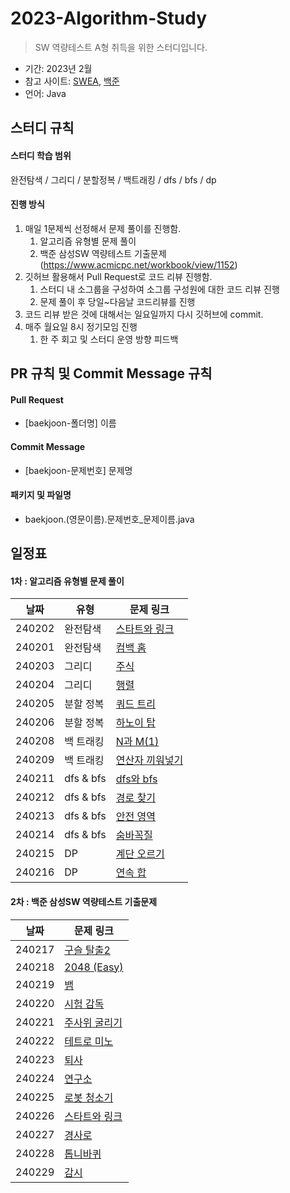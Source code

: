 # 2023-Algorithm-Study

> SW 역량테스트 A형 취득을 위한 스터디입니다. 

- 기간: 2023년 2월
- 참고 사이트: [SWEA](https://swexpertacademy.com/main/main.do), [백준](https://www.acmicpc.net/)
- 언어: Java

## 스터디 규칙 

#### 스터디 학습 범위

완전탐색 / 그리디 / 분할정복 / 백트래킹 / dfs / bfs / dp

#### 진행 방식

1. 매일 1문제씩 선정해서 문제 풀이를 진행함. 
   1. 알고리즘 유형별 문제 풀이
   2. 백준 삼성SW 역량테스트 기출문제 (https://www.acmicpc.net/workbook/view/1152)
2. 깃허브 활용해서 Pull Request로 코드 리뷰 진행함.
   1. 스터디 내 소그룹을 구성하여 소그룹 구성원에 대한 코드 리뷰 진행
   2. 문제 풀이 후 당일~다음날 코드리뷰를 진행
3. 코드 리뷰 받은 것에 대해서는 일요일까지 다시 깃허브에 commit.
4. 매주 월요일 8시 정기모임 진행
    1. 한 주 회고 및 스터디 운영 방향 피드백

## PR 규칙 및 Commit Message 규칙

#### Pull Request

- [baekjoon-폴더명] 이름

#### Commit Message

- [baekjoon-문제번호] 문제명

#### 패키지 및 파일명

- baekjoon.(영문이름).문제번호_문제이름.java

## 일정표

#### 1차 : 알고리즘 유형별 문제 풀이

| **날짜** | **유형**          | **문제 링크**                                  | 
| -------- | ----------------  | ---------------------------------------------- |
|  240202  |      완전탐색      | [스타트와 링크](https://www.acmicpc.net/problem/14889) | 
|  240201  |      완전탐색      | [컴백 홈](https://www.acmicpc.net/problem/1189) | 
|  240203  |       그리디       | [주식](https://www.acmicpc.net/problem/11501) |
|  240204  |       그리디       | [행렬](https://www.acmicpc.net/problem/1080) |
|  240205  |     분할 정복      | [쿼드 트리](https://www.acmicpc.net/problem/1992) |
|  240206  |     분할 정복      | [하노이 탑](https://www.acmicpc.net/problem/1914) |
|  240208  |     백 트래킹      | [N과 M(1)](https://www.acmicpc.net/problem/15649) |
|  240209  |     백 트래킹      | [연산자 끼워넣기](https://www.acmicpc.net/problem/14888) |
|  240211  |     dfs & bfs     | [dfs와 bfs](https://www.acmicpc.net/problem/1260) |
|  240212  |     dfs & bfs     | [경로 찾기](https://www.acmicpc.net/problem/11403) |
|  240213  |     dfs & bfs     | [안전 영역](https://www.acmicpc.net/problem/2468) |
|  240214  |     dfs & bfs     | [숨바꼭질](https://www.acmicpc.net/problem/1697) |
|  240215  |     DP      | [계단 오르기](https://www.acmicpc.net/problem/2579) |
|  240216  |     DP      | [연속 합](https://www.acmicpc.net/problem/1912) |


#### 2차 : 백준 삼성SW 역량테스트 기출문제

| **날짜** |  **문제 링크**                                  | 
| -------- | ---------------------------------------------- |
|  240217  | [구슬 탈출2](https://www.acmicpc.net/problem/13460) | 
|  240218  | [2048 (Easy)](https://www.acmicpc.net/problem/12100) | 
|  240219  | [뱀](https://www.acmicpc.net/problem/3190) | 
|  240220  | [시험 감독](https://www.acmicpc.net/problem/13458) | 
|  240221  | [주사위 굴리기](https://www.acmicpc.net/problem/14499) | 
|  240222  | [테트로 미노](https://www.acmicpc.net/problem/14500) | 
|  240223  | [퇴사](https://www.acmicpc.net/problem/14501) | 
|  240224  | [연구소](https://www.acmicpc.net/problem/14502) | 
|  240225  | [로봇 청소기](https://www.acmicpc.net/problem/14503) | 
|  240226  | [스타트와 링크](https://www.acmicpc.net/problem/14889) | 
|  240227  | [경사로](https://www.acmicpc.net/problem/14890) | 
|  240228  | [톱니바퀴](https://www.acmicpc.net/problem/14891) | 
|  240229  | [감시](https://www.acmicpc.net/problem/15683) | 
